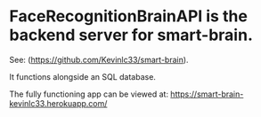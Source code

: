 # FaceRecognitionBrainAPI is the backend server for smart-brain. 

See: (https://github.com/Kevinlc33/smart-brain). 

It functions alongside an SQL database. 

The fully functioning app can be viewed at: https://smart-brain-kevinlc33.herokuapp.com/
